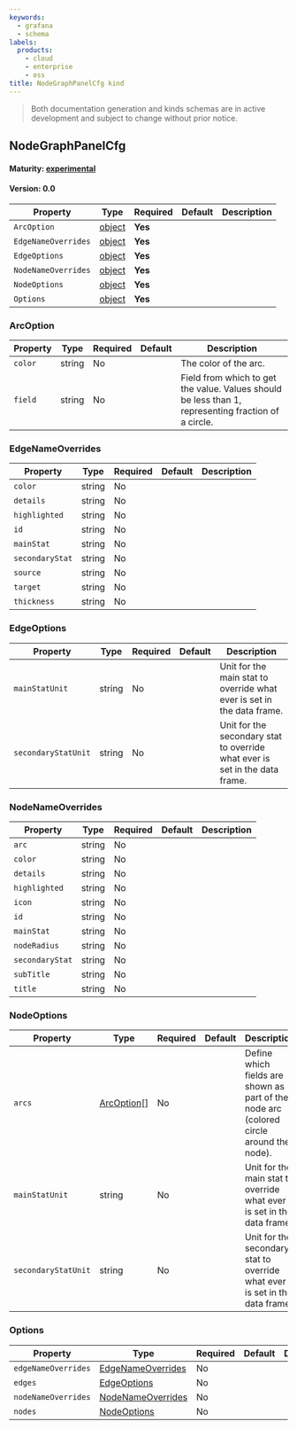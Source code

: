 ```yaml
---
keywords:
  - grafana
  - schema
labels:
  products:
    - cloud
    - enterprise
    - oss
title: NodeGraphPanelCfg kind
---
```

> Both documentation generation and kinds schemas are in active development and subject to change without prior notice.

## NodeGraphPanelCfg

#### Maturity: [experimental](../../../maturity/#experimental)
#### Version: 0.0



| Property            | Type                         | Required | Default | Description |
|---------------------|------------------------------|----------|---------|-------------|
| `ArcOption`         | [object](#arcoption)         | **Yes**  |         |             |
| `EdgeNameOverrides` | [object](#edgenameoverrides) | **Yes**  |         |             |
| `EdgeOptions`       | [object](#edgeoptions)       | **Yes**  |         |             |
| `NodeNameOverrides` | [object](#nodenameoverrides) | **Yes**  |         |             |
| `NodeOptions`       | [object](#nodeoptions)       | **Yes**  |         |             |
| `Options`           | [object](#options)           | **Yes**  |         |             |

### ArcOption

| Property | Type   | Required | Default | Description                                                                                         |
|----------|--------|----------|---------|-----------------------------------------------------------------------------------------------------|
| `color`  | string | No       |         | The color of the arc.                                                                               |
| `field`  | string | No       |         | Field from which to get the value. Values should be less than 1, representing fraction of a circle. |

### EdgeNameOverrides

| Property        | Type   | Required | Default | Description |
|-----------------|--------|----------|---------|-------------|
| `color`         | string | No       |         |             |
| `details`       | string | No       |         |             |
| `highlighted`   | string | No       |         |             |
| `id`            | string | No       |         |             |
| `mainStat`      | string | No       |         |             |
| `secondaryStat` | string | No       |         |             |
| `source`        | string | No       |         |             |
| `target`        | string | No       |         |             |
| `thickness`     | string | No       |         |             |

### EdgeOptions

| Property            | Type   | Required | Default | Description                                                                 |
|---------------------|--------|----------|---------|-----------------------------------------------------------------------------|
| `mainStatUnit`      | string | No       |         | Unit for the main stat to override what ever is set in the data frame.      |
| `secondaryStatUnit` | string | No       |         | Unit for the secondary stat to override what ever is set in the data frame. |

### NodeNameOverrides

| Property        | Type   | Required | Default | Description |
|-----------------|--------|----------|---------|-------------|
| `arc`           | string | No       |         |             |
| `color`         | string | No       |         |             |
| `details`       | string | No       |         |             |
| `highlighted`   | string | No       |         |             |
| `icon`          | string | No       |         |             |
| `id`            | string | No       |         |             |
| `mainStat`      | string | No       |         |             |
| `nodeRadius`    | string | No       |         |             |
| `secondaryStat` | string | No       |         |             |
| `subTitle`      | string | No       |         |             |
| `title`         | string | No       |         |             |

### NodeOptions

| Property            | Type                      | Required | Default | Description                                                                             |
|---------------------|---------------------------|----------|---------|-----------------------------------------------------------------------------------------|
| `arcs`              | [ArcOption](#arcoption)[] | No       |         | Define which fields are shown as part of the node arc (colored circle around the node). |
| `mainStatUnit`      | string                    | No       |         | Unit for the main stat to override what ever is set in the data frame.                  |
| `secondaryStatUnit` | string                    | No       |         | Unit for the secondary stat to override what ever is set in the data frame.             |

### Options

| Property            | Type                                    | Required | Default | Description |
|---------------------|-----------------------------------------|----------|---------|-------------|
| `edgeNameOverrides` | [EdgeNameOverrides](#edgenameoverrides) | No       |         |             |
| `edges`             | [EdgeOptions](#edgeoptions)             | No       |         |             |
| `nodeNameOverrides` | [NodeNameOverrides](#nodenameoverrides) | No       |         |             |
| `nodes`             | [NodeOptions](#nodeoptions)             | No       |         |             |


